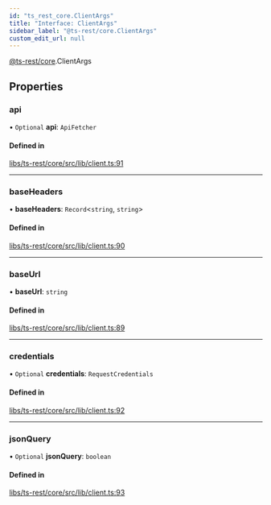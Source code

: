 ```yaml
---
id: "ts_rest_core.ClientArgs"
title: "Interface: ClientArgs"
sidebar_label: "@ts-rest/core.ClientArgs"
custom_edit_url: null
---
```


[@ts-rest/core](../modules/ts_rest_core.md).ClientArgs

## Properties

### api

• `Optional` **api**: `ApiFetcher`

#### Defined in

[libs/ts-rest/core/src/lib/client.ts:91](https://github.com/oliverbutler/tscont/blob/5364df1/libs/ts-rest/core/src/lib/client.ts#L91)

___

### baseHeaders

• **baseHeaders**: `Record`<`string`, `string`\>

#### Defined in

[libs/ts-rest/core/src/lib/client.ts:90](https://github.com/oliverbutler/tscont/blob/5364df1/libs/ts-rest/core/src/lib/client.ts#L90)

___

### baseUrl

• **baseUrl**: `string`

#### Defined in

[libs/ts-rest/core/src/lib/client.ts:89](https://github.com/oliverbutler/tscont/blob/5364df1/libs/ts-rest/core/src/lib/client.ts#L89)

___

### credentials

• `Optional` **credentials**: `RequestCredentials`

#### Defined in

[libs/ts-rest/core/src/lib/client.ts:92](https://github.com/oliverbutler/tscont/blob/5364df1/libs/ts-rest/core/src/lib/client.ts#L92)

___

### jsonQuery

• `Optional` **jsonQuery**: `boolean`

#### Defined in

[libs/ts-rest/core/src/lib/client.ts:93](https://github.com/oliverbutler/tscont/blob/5364df1/libs/ts-rest/core/src/lib/client.ts#L93)
